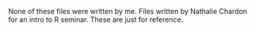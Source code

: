None of these files were written by me. Files written by Nathalie Chardon for an intro to R seminar. These are just for reference.
